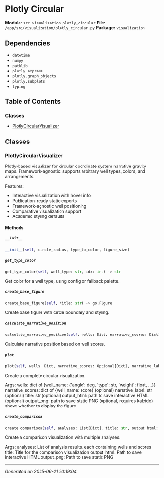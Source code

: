 # Plotly Circular

**Module:** `src.visualization.plotly_circular`
**File:** `/app/src/visualization/plotly_circular.py`
**Package:** `visualization`

## Dependencies

- `datetime`
- `numpy`
- `pathlib`
- `plotly.express`
- `plotly.graph_objects`
- `plotly.subplots`
- `typing`

## Table of Contents

### Classes
- [PlotlyCircularVisualizer](#plotlycircularvisualizer)

## Classes

### PlotlyCircularVisualizer

Plotly-based visualizer for circular coordinate system narrative gravity maps.
Framework-agnostic: supports arbitrary well types, colors, and arrangements.

Features:
- Interactive visualization with hover info
- Publication-ready static exports
- Framework-agnostic well positioning
- Comparative visualization support
- Academic styling defaults

#### Methods

##### `__init__`
```python
__init__(self, circle_radius, type_to_color, figure_size)
```

##### `get_type_color`
```python
get_type_color(self, well_type: str, idx: int) -> str
```

Get color for a well type, using config or fallback palette.

##### `create_base_figure`
```python
create_base_figure(self, title: str) -> go.Figure
```

Create base figure with circle boundary and styling.

##### `calculate_narrative_position`
```python
calculate_narrative_position(self, wells: Dict, narrative_scores: Dict) -> Tuple[Any]
```

Calculate narrative position based on well scores.

##### `plot`
```python
plot(self, wells: Dict, narrative_scores: Optional[Dict], narrative_label: Optional[str], title: Optional[str], output_html: Optional[str], output_png: Optional[str], show: bool) -> go.Figure
```

Create a complete circular visualization.

Args:
    wells: dict of {well_name: {'angle': deg, 'type': str, 'weight': float, ...}}
    narrative_scores: dict of {well_name: score} (optional)
    narrative_label: str (optional)
    title: str (optional)
    output_html: path to save interactive HTML (optional)
    output_png: path to save static PNG (optional, requires kaleido)
    show: whether to display the figure

##### `create_comparison`
```python
create_comparison(self, analyses: List[Dict], title: str, output_html: Optional[str], output_png: Optional[str]) -> go.Figure
```

Create a comparison visualization with multiple analyses.

Args:
    analyses: List of analysis results, each containing wells and scores
    title: Title for the comparison visualization
    output_html: Path to save interactive HTML
    output_png: Path to save static PNG

---

*Generated on 2025-06-21 20:19:04*